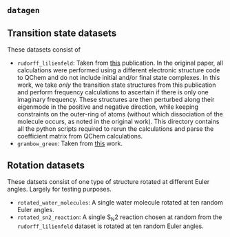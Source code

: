 `datagen`
--------

## Transition state datasets
These datasets consist of 

- `rudorff_lilienfeld`: Taken from [this](https://iopscience.iop.org/article/10.1088/2632-2153/aba822) publication. In the original paper, all calculations were performed using a different electronic structure code to QChem and do not include initial and/or final state complexes. In this work, we take _only_ the transition state structures from this publication and perform frequency calculations to ascertain if there is only one imaginary frequency. These structures are then perturbed along their eigenmode in the positive and negative direction, while keeping constraints on the outer-ring of atoms (without which dissociation of the molecule occurs, as noted in the original work). This directory contains all the python scripts required to rerun the calculations and parse the coefficient matrix from QChem calculations.
- `grambow_green`: Taken from [this](https://www.nature.com/articles/s41597-020-0460-4) work.

## Rotation datasets
These datsets consist of one type of structure rotated at different Euler angles. Largely for testing purposes.
- `rotated_water_molecules`: A single water molecule rotated at ten random Euler angles.
- `rotated_sn2_reaction`: A single S<sub>N</sub>2 reaction chosen at random from the `rudorff_lilienfeld` dataset is rotated at ten random Euler angles.
